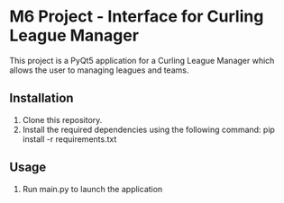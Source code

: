 # M6 Project - Interface for Curling League Manager

This project is a PyQt5 application for a Curling League Manager which allows the user to managing leagues and teams.

## Installation

1. Clone this repository.
2. Install the required dependencies using the following command: pip install -r requirements.txt

## Usage

1. Run main.py to launch the application

